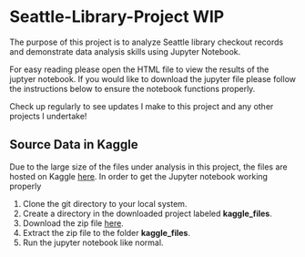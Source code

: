 # Seattle-Library-Project WIP

The purpose of this project is to analyze Seattle library checkout records and demonstrate data analysis skills using Jupyter Notebook. 

For easy reading please open the HTML file to view the results of the juptyer notebook. If you would like to download the jupyter file please follow the instructions below to ensure the notebook functions properly.

Check up regularly to see updates I make to this project and any other projects I undertake!

## Source Data in Kaggle

Due to the large size of the files under analysis in this project, the files are hosted on Kaggle [here](https://www.kaggle.com/datasets/gracefinlayson/seattle-library-checkouts-2020-august-2024). In order to get the Jupyter notebook working properly
1. Clone the git directory to your local system.
2. Create a directory in the downloaded project labeled **kaggle_files**.
3. Download the zip file [here](https://www.kaggle.com/datasets/gracefinlayson/seattle-library-checkouts-2020-august-2024).
4. Extract the zip file to the folder **kaggle_files**.
5. Run the jupyter notebook like normal. 
